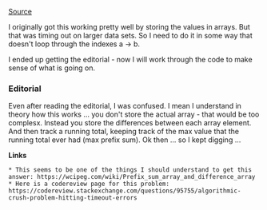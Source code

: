 ﻿[Source](https://www.hackerrank.com/challenges/crush/problem)

I originally got this working pretty well by storing the values in arrays. But that was timing out on larger data sets. So I need to do it in some way that doesn't loop through the indexes a -> b.

I ended up getting the editorial - now I will work through the code to make sense of what is going on.

### Editorial
Even after reading the editorial, I was confused. I mean I understand in theory how this works ... you don't store 
the actual array - that would be too complesx.  Instead you store the differences between each array element.  And then track a running total, 
keeping track of the max value that the running total ever had (max prefix sum). Ok then ... so I kept digging ...

__Links__

    * This seems to be one of the things I should understand to get this answer: https://wcipeg.com/wiki/Prefix_sum_array_and_difference_array
	* Here is a codereview page for this problem: https://codereview.stackexchange.com/questions/95755/algorithmic-crush-problem-hitting-timeout-errors


